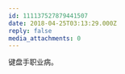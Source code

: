 ```yaml
---
id: 111137527879441507
date: 2018-04-25T03:13:29.000Z
reply: false
media_attachments: 0
---
```


键盘手职业病。

